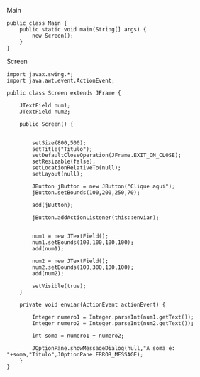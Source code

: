 Main

    public class Main {
        public static void main(String[] args) {
            new Screen();
        }
    }

Screen

    import javax.swing.*;
    import java.awt.event.ActionEvent;
    
    public class Screen extends JFrame {
    
        JTextField num1;
        JTextField num2;
    
        public Screen() {
    
    
            setSize(800,500);
            setTitle("Titulo");
            setDefaultCloseOperation(JFrame.EXIT_ON_CLOSE);
            setResizable(false);
            setLocationRelativeTo(null);
            setLayout(null);
    
            JButton jButton = new JButton("Clique aqui");
            jButton.setBounds(100,200,250,70);
    
            add(jButton);
    
            jButton.addActionListener(this::enviar);
    
    
            num1 = new JTextField();
            num1.setBounds(100,100,100,100);
            add(num1);
    
            num2 = new JTextField();
            num2.setBounds(100,300,100,100);
            add(num2);
    
            setVisible(true);
        }
    
        private void enviar(ActionEvent actionEvent) {
    
            Integer numero1 = Integer.parseInt(num1.getText());
            Integer numero2 = Integer.parseInt(num2.getText());
    
            int soma = numero1 + numero2;
    
            JOptionPane.showMessageDialog(null,"A soma é: "+soma,"Titulo",JOptionPane.ERROR_MESSAGE);
        }
    }

